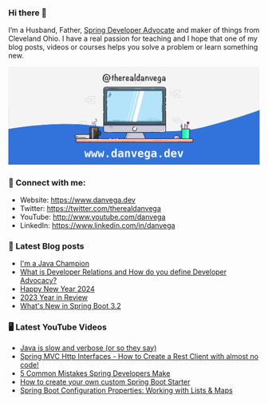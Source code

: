 ### Hi there 👋

I’m a Husband, Father, [Spring Developer Advocate](https://tanzu.vmware.com/developer/advocates/) and maker of things from Cleveland Ohio. I have a real passion for teaching and I hope that one of my blog posts, videos or courses helps you solve a problem or learn something new.

![Profile Header](./github_profile_header.png)

### 🤝 Connect with me:

- Website: https://www.danvega.dev
- Twitter: https://twitter.com/therealdanvega
- YouTube: http://www.youtube.com/danvega
- LinkedIn: https://www.linkedin.com/in/danvega

### 📝 Latest Blog posts

<!-- BLOG-POST-LIST:START -->
- [I&#39;m a Java Champion](/blog/2024/01/21/java-champion)
- [What is Developer Relations and How do you define Developer Advocacy?](/blog/2024/01/15/developer-advocate)
- [Happy New Year 2024](/blog/2024/01/01/happy-new-year-2024)
- [2023 Year in Review](/blog/2023/12/30/2023-year-in-review)
- [What&#39;s New in Spring Boot 3.2](/blog/2023/12/20/spring-boot-3-2)
<!-- BLOG-POST-LIST:END -->

### 🖥 Latest YouTube Videos

<!-- YOUTUBE:START -->
- [Java is slow and verbose &lpar;or so they say&rpar;](https://www.youtube.com/watch?v=lGAYLVk5HaY)
- [Spring MVC Http Interfaces - How to Create a Rest Client with almost no code!](https://www.youtube.com/watch?v=aR580OCEp7w)
- [5 Common Mistakes Spring Developers Make](https://www.youtube.com/watch?v=PbkROQPTBao)
- [How to create your own custom Spring Boot Starter](https://www.youtube.com/watch?v=9m1bC57oWrc)
- [Spring Boot Configuration Properties: Working with Lists &amp; Maps](https://www.youtube.com/watch?v=RiG9YORZOfc)
<!-- YOUTUBE:END -->
